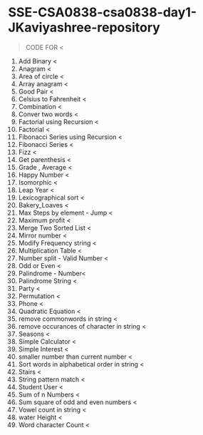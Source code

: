 # SSE-CSA0838-csa0838-day1-JKaviyashree-repository
>  CODE FOR <
1. Add Binary <
2. Anagram <
3. Area of circle <
4. Array anagram <
5. Good Pair <
6. Celsius to Fahrenheit <
7. Combination <
8. Conver two words <
9. Factorial using Recursion <
10. Factorial <
11. Fibonacci Series using Recursion <
12. Fibonacci Series <
13. Fizz <
14. Get parenthesis <
15. Grade , Average <
16. Happy Number <
17. Isomorphic <
18. Leap Year <
19. Lexicographical sort < 
20. Bakery_Loaves <
21. Max Steps by element - Jump <
22. Maximum profit <
23. Merge Two Sorted List <
24. Mirror number <
25. Modify Frequency string <
26. Multiplication Table <
27. Number split - Valid Number < 
28. Odd or Even <
29. Palindrome - Number<
30. Palindrome String <
31. Party <
32. Permutation <
33. Phone <
34. Quadratic Equation <
35. remove commonwords in string <
36. remove occurances of character in string <
37. Seasons <
38. Simple Calculator <
39. Simple Interest <
40. smaller number than current number <
41. Sort words in alphabetical order in string <
42. Stairs <
43. String pattern match <
44. Student User <
45. Sum of n Numbers <
46. Sum square of odd and even numbers <
47. Vowel count in string <
48. water Height <
49. Word character Count <
